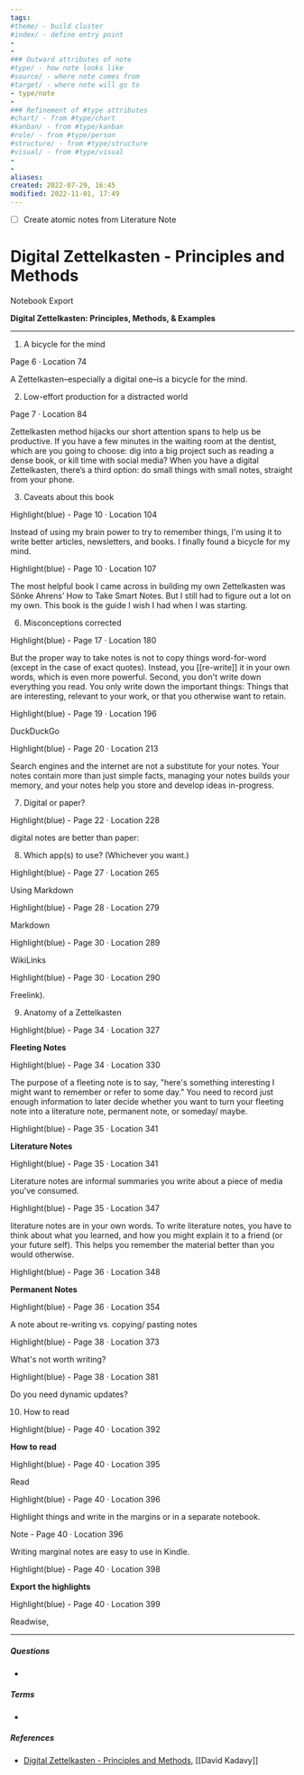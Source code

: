 ```yaml
---
tags:
#theme/ - build cluster 
#index/ - define entry point
-
-
### Outward attributes of note
#type/ - how note looks like
#source/ - where note comes from
#target/ - where note will go to
- type/note
-
### Refinement of #type attributes
#chart/ - from #type/chart 
#kanban/ - from #type/kanban
#role/ - from #type/person
#structure/ - from #type/structure
#visual/ - from #type/visual
-
-
aliases: 
created: 2022-07-29, 16:45
modified: 2022-11-01, 17:49
---
```

- [ ] Create atomic notes from Literature Note
# Digital Zettelkasten - Principles and Methods

<!-- Main content of my thoughts really -->

Notebook Export

**Digital Zettelkasten: Principles, Methods, & Examples**


---

1. A bicycle for the mind

Page 6 · Location 74

A Zettelkasten–especially a digital one–is a bicycle for the mind.

2. Low-effort production for a distracted world

Page 7 · Location 84

Zettelkasten method hijacks our short attention spans to help us be productive. If you have a few minutes in the waiting room at the dentist, which are you going to choose: dig into a big project such as reading a dense book, or kill time with social media? When you have a digital Zettelkasten, there’s a third option: do small things with small notes, straight from your phone.

3. Caveats about this book

Highlight(blue) - Page 10 · Location 104

Instead of using my brain power to try to remember things, I'm using it to write better articles, newsletters, and books. I finally found a bicycle for my mind.

Highlight(blue) - Page 10 · Location 107

The most helpful book I came across in building my own Zettelkasten was Sönke Ahrens’ How to Take Smart Notes. But I still had to figure out a lot on my own. This book is the guide I wish I had when I was starting.

6. Misconceptions corrected

Highlight(blue) - Page 17 · Location 180

But the proper way to take notes is not to copy things word-for-word (except in the case of exact quotes). Instead, you [[re-write]] it in your own words, which is even more powerful. Second, you don't write down everything you read. You only write down the important things: Things that are interesting, relevant to your work, or that you otherwise want to retain.

Highlight(blue) - Page 19 · Location 196

DuckDuckGo

Highlight(blue) - Page 20 · Location 213

Search engines and the internet are not a substitute for your notes. Your notes contain more than just simple facts, managing your notes builds your memory, and your notes help you store and develop ideas in-progress.

7. Digital or paper?

Highlight(blue) - Page 22 · Location 228

digital notes are better than paper:

8. Which app(s) to use? (Whichever you want.)

Highlight(blue) - Page 27 · Location 265

Using Markdown

Highlight(blue) - Page 28 · Location 279

Markdown

Highlight(blue) - Page 30 · Location 289

WikiLinks

Highlight(blue) - Page 30 · Location 290

Freelink).

9. Anatomy of a Zettelkasten

Highlight(blue) - Page 34 · Location 327

**Fleeting Notes**

Highlight(blue) - Page 34 · Location 330

The purpose of a fleeting note is to say, "here's something interesting I might want to remember or refer to some day." You need to record just enough information to later decide whether you want to turn your fleeting note into a literature note, permanent note, or someday/ maybe.

Highlight(blue) - Page 35 · Location 341

**Literature Notes**

Highlight(blue) - Page 35 · Location 341

Literature notes are informal summaries you write about a piece of media you've consumed.

Highlight(blue) - Page 35 · Location 347

literature notes are in your own words. To write literature notes, you have to think about what you learned, and how you might explain it to a friend (or your future self). This helps you remember the material better than you would otherwise.

Highlight(blue) - Page 36 · Location 348

**Permanent Notes**

Highlight(blue) - Page 36 · Location 354

A note about re-writing vs. copying/ pasting notes

Highlight(blue) - Page 38 · Location 373

What's not worth writing?

Highlight(blue) - Page 38 · Location 381

Do you need dynamic updates?

10. How to read

Highlight(blue) - Page 40 · Location 392

**How to read**

Highlight(blue) - Page 40 · Location 395

Read

Highlight(blue) - Page 40 · Location 396

Highlight things and write in the margins or in a separate notebook.

Note - Page 40 · Location 396

Writing marginal notes are easy to use in Kindle.

Highlight(blue) - Page 40 · Location 398

**Export the highlights**

Highlight(blue) - Page 40 · Location 399

Readwise,


---
##### Questions
<!-- What remains for you to consider? --> 
- 

##### Terms
<!-- Links to definition pages -->
- 

##### References
<!-- Links to pages not referenced in the content -->
- [Digital Zettelkasten - Principles and Methods](Digital%20Zettelkasten%20-%20Principles%20and%20Methods.md), [[David Kadavy]]











